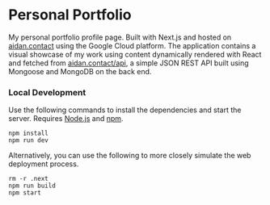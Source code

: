 # Personal Portfolio

My personal portfolio profile page. Built with Next.js and hosted on [aidan.contact](https://aidan.contact/) using the Google Cloud platform. The application contains a visual showcase of my work using content dynamically rendered with React and fetched from [aidan.contact/api](https://aidan.contact/api), a simple JSON REST API built using Mongoose and MongoDB on the back end.

### Local Development

Use the following commands to install the dependencies and start the server. Requires [Node.js](https://nodejs.org/en/download/) and [npm](https://docs.npmjs.com/downloading-and-installing-node-js-and-npm).

```
npm install
npm run dev
```

Alternatively, you can use the following to more closely simulate the web deployment process.

```
rm -r .next
npm run build
npm start
```
